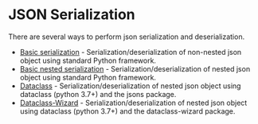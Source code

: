 # JSON Serialization

There are several ways to perform json serialization and deserialization.

* [Basic serialization](basic) - Serialization/deserialization of non-nested json object using standard Python framework. 
* [Basic nested serialization](basic-nested) - Serialization/deserialization of nested json object using standard Python framework.
* [Dataclass](dataclass) - Serialization/deserialization of nested json object using dataclass (python 3.7+) and the jsons package.
* [Dataclass-Wizard](dataclass-wizard) - Serialization/deserialization of nested json object using dataclass (python 3.7+) and the dataclass-wizard package.
